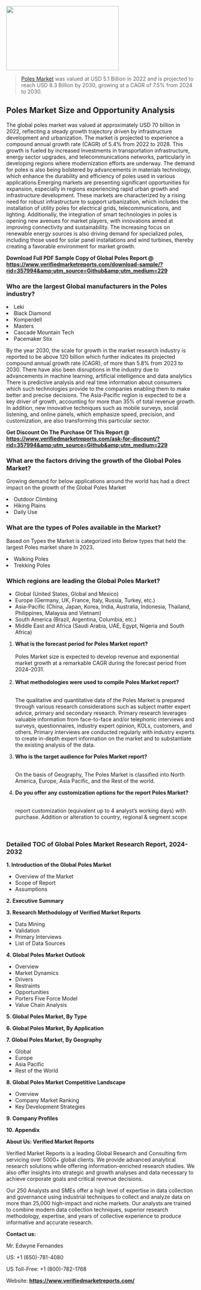 <img src="https://ffe5etoiles.com/wp-content/uploads/2024/12/MST1-300x171.png" alt="" width="300" height="171" class="alignnone size-medium wp-image-20088" /><blockquote><p><p><a href="https://www.verifiedmarketreports.com/download-sample/?rid=357994&utm_source=Github&utm_medium=229" target="_blank">Poles Market</a> was valued at USD 5.1 Billion in 2022 and is projected to reach USD 8.3 Billion by 2030, growing at a CAGR of 7.5% from 2024 to 2030.</p></blockquote><p><h2>Poles Market Size and Opportunity Analysis</h2>The global poles market was valued at approximately USD 70 billion in 2022, reflecting a steady growth trajectory driven by infrastructure development and urbanization. The market is projected to experience a compound annual growth rate (CAGR) of 5.4% from 2022 to 2028. This growth is fueled by increased investments in transportation infrastructure, energy sector upgrades, and telecommunications networks, particularly in developing regions where modernization efforts are underway. The demand for poles is also being bolstered by advancements in materials technology, which enhance the durability and efficiency of poles used in various applications.Emerging markets are presenting significant opportunities for expansion, especially in regions experiencing rapid urban growth and infrastructure development. These markets are characterized by a rising need for robust infrastructure to support urbanization, which includes the installation of utility poles for electrical grids, telecommunications, and lighting. Additionally, the integration of smart technologies in poles is opening new avenues for market players, with innovations aimed at improving connectivity and sustainability. The increasing focus on renewable energy sources is also driving demand for specialized poles, including those used for solar panel installations and wind turbines, thereby creating a favorable environment for market growth.</p><p class=""><strong>Download Full PDF Sample Copy of Global Poles Report @ <a href="https://www.verifiedmarketreports.com/download-sample/?rid=357994&amp;utm_source=Github&amp;utm_medium=229" target="_blank">https://www.verifiedmarketreports.com/download-sample/?rid=357994&amp;utm_source=Github&amp;utm_medium=229</a></strong></p><h3 id="" class="">Who are the largest Global manufacturers in the Poles industry?</h3><p><li>Leki</li><li> Black Diamond</li><li> Komperdell</li><li> Masters</li><li> Cascade Mountain Tech</li><li> Pacemaker Stix</li></p><div class=""><div class="" dir="" data-message-author-role="" data-message-id="" data-message-model-slug=""><div class=""><div class=""><div class=""><div class="" dir="" data-message-author-role="" data-message-id="" data-message-model-slug=""><div class=""><div class=""><p>By the year 2030, the scale for growth in the market research industry is reported to be above 120 billion which further indicates its projected compound annual growth rate (CAGR), of more than 5.8% from 2023 to 2030. There have also been disruptions in the industry due to advancements in machine learning, artificial intelligence and data analytics There is predictive analysis and real time information about consumers which such technologies provide to the companies enabling them to make better and precise decisions. The Asia-Pacific region is expected to be a key driver of growth, accounting for more than 35% of total revenue growth. In addition, new innovative techniques such as mobile surveys, social listening, and online panels, which emphasize speed, precision, and customization, are also transforming this particular sector.</p><p><strong>Get Discount On The Purchase Of This Report @&nbsp; <a href="https://www.verifiedmarketreports.com/ask-for-discount/?rid=357994&amp;utm_source=Github&amp;utm_medium=229" target="_blank">https://www.verifiedmarketreports.com/ask-for-discount/?rid=357994&amp;utm_source=Github&amp;utm_medium=229</a></strong></p></div></div></div></div></div></div></div></div><h3 id="" class="">What are the factors driving the growth of the Global Poles Market?</h3><p id="" class="">Growing demand for below applications around the world has had a direct impact on the growth of the Global Poles Market</p><p id="" class=""><li>Outdoor Climbing</li><li> Hiking Plains</li><li> Daily Use</li></p><h3 id="" class="">What are the types of Poles available in the Market?</h3><p id="" class="">Based on Types the Market is categorized into Below types that held the largest Poles market share In 2023.</p><p id="" class=""><li>Walking Poles</li><li> Trekking Poles</li></p><h3 id="" class="">Which regions are leading the Global Poles Market?</h3><ul><li>Global (United States, Global and Mexico)</li><li>Europe (Germany, UK, France, Italy, Russia, Turkey, etc.)</li><li>Asia-Pacific (China, Japan, Korea, India, Australia, Indonesia, Thailand, Philippines, Malaysia and Vietnam)</li><li>South America (Brazil, Argentina, Columbia, etc.)</li><li>Middle East and Africa (Saudi Arabia, UAE, Egypt, Nigeria and South Africa)</li></ul><p><ol><li><strong>What is the forecast period for Poles Market report?<br /></strong><br /><span data-sheets-root="1" data-sheets-value="{&quot;1&quot;:2,&quot;2&quot;:&quot;XXXX size is expected to develop revenue and exponential market growth at a remarkable CAGR during the forecast period from 2024&ndash;2030.&quot;}" data-sheets-userformat="{&quot;2&quot;:12674,&quot;4&quot;:{&quot;1&quot;:2,&quot;2&quot;:16776960},&quot;10&quot;:2,&quot;11&quot;:0,&quot;15&quot;:&quot;Arial&quot;,&quot;16&quot;:12}">Poles Market size is expected to develop revenue and exponential market growth at a remarkable CAGR during the forecast period from 2024&ndash;2031.</span><br /><br /></li><li><strong>What methodologies were used to compile Poles Market report?<br /><br /></strong><p>The qualitative and quantitative data of the&nbsp;Poles Market is prepared through various research considerations such as subject matter expert advice, primary and secondary research. Primary research leverages valuable information from face-to-face and/or telephonic interviews and surveys, questionnaires, industry expert opinion, KOLs, customers, and others. Primary interviews are conducted regularly with industry experts to create in-depth expert information on the market and to substantiate the existing analysis of the data.&nbsp;</p></li><li><strong>Who is the target audience for Poles Market report?<br /><br /></strong><p>On the basis of Geography, The&nbsp;Poles Market is classified into North America, Europe, Asia Pacific, and the Rest of the world.</p></li><li><strong>Do you offer any customization options for the report Poles Market?<br /><br /></strong><p>report customization (equivalent up to 4 analyst&rsquo;s working days) with purchase. Addition or alteration to country, regional &amp; segment scope</p><p>&nbsp;</p></li></ol></p><h3 id="" class="">Detailed TOC of Global Poles Market Research Report, 2024-2032</h3><p id="" class=""><strong>1. Introduction of the Global Poles Market</strong></p><ul><li>Overview of the Market</li><li>Scope of Report</li><li>Assumptions</li></ul><p id="" class=""><strong>2. Executive Summary</strong></p><p id="" class=""><strong>3. Research Methodology of&nbsp;Verified Market Reports</strong></p><ul><li>Data Mining</li><li>Validation</li><li>Primary Interviews</li><li>List of Data Sources</li></ul><p id="" class=""><strong>4. Global Poles Market Outlook</strong></p><ul><li>Overview</li><li>Market Dynamics</li><li>Drivers</li><li>Restraints</li><li>Opportunities</li><li>Porters Five Force Model</li><li>Value Chain Analysis</li></ul><p id="" class=""><strong>5. Global Poles Market, By&nbsp;Type</strong></p><p id="" class=""><strong>6. Global Poles Market, By Application</strong></p><p id="" class=""><strong>7. Global Poles Market, By Geography</strong></p><ul><li>Global</li><li>Europe</li><li>Asia Pacific</li><li>Rest of the World</li></ul><p id="" class=""><strong>8. Global Poles Market Competitive Landscape</strong></p><ul><li>Overview</li><li>Company Market Ranking</li><li>Key Development Strategies</li></ul><p id="" class=""><strong>9. Company Profiles</strong></p><p id="" class=""><strong>10. Appendix</strong></p><p id="" class=""><strong>About Us: Verified Market Reports</strong></p><p id="" class="">Verified Market Reports is a leading Global Research and Consulting firm servicing over 5000+ global clients. We provide advanced analytical research solutions while offering information-enriched research studies. We also offer insights into strategic and growth analyses and data necessary to achieve corporate goals and critical revenue decisions.</p><p id="" class="">Our 250 Analysts and SMEs offer a high level of expertise in data collection and governance using industrial techniques to collect and analyze data on more than 25,000 high-impact and niche markets. Our analysts are trained to combine modern data collection techniques, superior research methodology, expertise, and years of collective experience to produce informative and accurate research.</p><p id="" class=""><strong>Contact us:</strong></p><p id="" class="">Mr. Edwyne Fernandes</p><p id="" class="">US: +1 (650)-781-4080</p><p id="" class="">US Toll-Free: +1 (800)-782-1768</p><p id="" class="">Website: <a target="" data-test-app-aware-link=""><strong>https://www.verifiedmarketreports.com/</strong></a></p>
